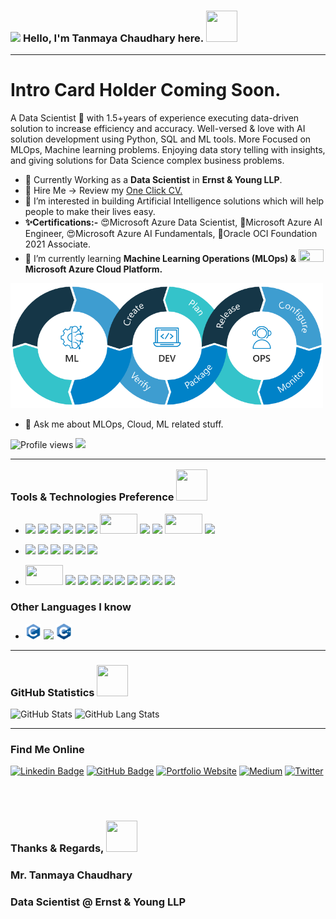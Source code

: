 ### <img src="https://media.giphy.com/media/hvRJCLFzcasrR4ia7z/giphy.gif" width="30px"> **Hello, I'm Tanmaya Chaudhary here.**  <img src = "https://media2.giphy.com/media/3OsFzorSZSUZcvo6UC/giphy.gif?cid=ecf05e47sjg7d63iong5jbzedhgn4btt0fekifdb0xv486im&rid=giphy.gif&ct=g" width="50px" height="50px">

---

<h1>Intro Card Holder Coming Soon.</h1>

A Data Scientist 🔭 with 1.5+years of experience executing data-driven solution to increase efficiency and accuracy. Well-versed & love with AI solution development using Python, SQL and ML tools. 
More Focused on MLOps, Machine learning problems. Enjoying data story telling with insights, and giving solutions for Data Science complex business problems.

- 👋 Currently Working as a **Data Scientist** in **Ernst & Young LLP**. 
- 💞️ Hire Me -> Review my [One Click CV.](https://tanmayachaudhary.github.io/MyPortfolio/)
- 👀 I’m interested in building Artificial Intelligence solutions which will help people to make their lives easy.
- **✨Certifications:-** 😍Microsoft Azure Data Scientist, 🥳Microsoft Azure AI Engineer, 😍Microsoft Azure AI Fundamentals, 🤩Oracle OCI Foundation 2021 Associate. 
- 🌱 I’m currently learning **Machine Learning Operations (MLOps) &** <img src="https://th.bing.com/th/id/OIP.qYDpn8128WXN_JCv_65zkAHaEK?pid=ImgDet&rs=1" width="40px" height="20px"> **Microsoft Azure Cloud Platform.**
<img src="MLOps_cycle.png" width="500px" height="200px">

- 💬 Ask me about MLOps, Cloud, ML related stuff.

![Profile views](https://gpvc.arturio.dev/TanmayaChaudhary)  <img src="https://img.shields.io/github/followers/TanmayaChaudhary?label=Follow" style=" float:left, margin-right:10px" />


---
### Tools & Technologies Preference <img src = "https://media2.giphy.com/media/3OsFzorSZSUZcvo6UC/giphy.gif?cid=ecf05e47sjg7d63iong5jbzedhgn4btt0fekifdb0xv486im&rid=giphy.gif&ct=g" style=" width:50px; height: 50px; margin-top:-7px; ">

- <img src="https://img.shields.io/badge/-Python-white?style=flat&logo=python&logoColor=green"> <img src = "https://img.shields.io/badge/-HTML5-white?style=flat&logo=html5&logoColor=E34F26"> <img src = "https://img.shields.io/badge/-CSS3-white?style=flat&logo=css3&logoColor=1572B6"> <img src="https://img.shields.io/badge/-MySQL-white?style=flat&logo=mysql&logoColor=blue"> <img src="http://img.shields.io/badge/-Git-white?style=flat&logo=git&logoColor=F1502F"> <img src="http://img.shields.io/badge/-Github-white?style=flat&logo=github&logoColor=9B26B6"> 
<img src="https://upload.wikimedia.org/wikipedia/commons/0/05/Scikit_learn_logo_small.svg" width="60px" height="32px"> <img src="https://img.shields.io/badge/-Tensorflow-orange?style=round-square&logo=Tensorflow&logoColor=ffa500"> <img src="https://img.shields.io/badge/-PyTorch-white?style=round-square&logo=PyTorch&logoColor=ffa5000"> <img src="https://www.vectorlogo.zone/logos/opencv/opencv-icon.svg" width="60px" height="32px"> <img src="https://img.shields.io/badge/-OpenCV-white?style=round-square&logo=OpenCV&logoColor=red"> 

- <img src="https://img.shields.io/badge/-Pandas-gray?style=round-square&logo=pandas&logoColor=red"> <img src="https://img.shields.io/badge/-Numpy-gray?style=round-square&logo=numpy&logoColor=red"> <img src="https://img.shields.io/badge/-Seaborn-gray?style=round-square&logo=seaborn&logoColor=red"> <img src="https://img.shields.io/badge/-Matplotlib-gray?style=round-square&logo=matplotlib&logoColor=red"> <img src="https://img.shields.io/badge/-Flask-grey?style=round-square&logo=flask&logoColor=red"> <img src="https://img.shields.io/badge/-FastAPI-gray?style=round-square&logo=FastAPI&logoColor=red">


- <img src="https://th.bing.com/th/id/OIP.qYDpn8128WXN_JCv_65zkAHaEK?pid=ImgDet&rs=1" width="60px" height="32px"> <img src= "https://img.shields.io/badge/-Microsoft%20Azure%20Cloud-informational?style=round-square&logo=Microsoft&logoColor=white">  <img src="https://img.shields.io/badge/Azure-DataBricks-orange?style=round-square&logo=DataBricks&logoColor=ffa500">  <img src="http://img.shields.io/badge/-Apache%20Airflow-white?style=flat&logo=Apache%20Airflow&logoColor=darkred"> <img src="https://img.shields.io/badge/Azure-Data Factory-orange?style=round-square&logo=azure%20data%20factory&logoColor=ffa500"> <img src="https://img.shields.io/badge/Microsoft-Power BI-orange?style=round-square&logo=PowerBI&logoColor=ffa500"> <img src= "https://img.shields.io/badge/-Docker-informational?style=round-square&logo=Docker&logoColor=white"> 
<img src="http://img.shields.io/badge/-VS%20Code-white?style=flat&logo=visual%20studio%20code&logoColor=blue">  <img src="https://img.shields.io/badge/Jupyter-Notebook%2FLab-orange?style=flat&logo=Jupyter&logoColor=Orange"> <img src="https://img.shields.io/badge/Sublime-Text-orange?style=flat&logo=sublime%20text&logoColor=orange"> 

### Other Languages I know
- <img src="https://raw.githubusercontent.com/devicons/devicon/master/icons/c/c-original.svg" width="25px" height="25px"> <img src="https://img.shields.io/badge/-C%20&%20C++-659ad2?style=flat&logo=c%2B%2B&logoColor=ffffff"> <img src="https://raw.githubusercontent.com/devicons/devicon/master/icons/cplusplus/cplusplus-original.svg" width="25px" height="25px">


---
### GitHub Statistics <img src= "https://media1.giphy.com/media/4K3l1JI3hRaguOsX3k/giphy.gif?cid=ecf05e47ci4ikrl6skvsw1v25tkp45ksklz2qp6620iuebma&rid=giphy.gif&ct=g" width="50px" height="50px">
![GitHub Stats](https://github-readme-stats.vercel.app/api?username=TanmayaChaudhary&show_icons=true&theme=algolia) ![GitHub Lang Stats](https://github-readme-stats.vercel.app/api/top-langs/?username=TanmayaChaudhary&langs_count=9&layout=compact&theme=algolia)

---
### Find Me Online
[![Linkedin Badge](https://img.shields.io/badge/-LinkedIn-blue?style=flat-square&logo=Linkedin&logoColor=white)](https://www.linkedin.com/in/tanmayachaudhary/)
[![GitHub Badge](https://img.shields.io/badge/-GitHub-9B26B6?style=flat-square&logo=Github&logoColor=FFFFFF)](https://github.com/TanmayaChaudhary)
[![Portfolio Website](https://img.shields.io/badge/Portfolio-Website-orange?style=round-square&logo=Google&logoColor=red)](https://tanmayachaudhary.github.io/MyPortfolio/)
[![Medium](https://img.shields.io/badge/Medium-grey?style=round-square&logo=Medium&logoColor=ffa500)](https://medium.com/@TanmayaChaudhary)
[![Twitter](https://img.shields.io/badge/-Twitter-white?style=round-square&logo=Twitter&logoColor=bluE)](https://twitter.com/Hello_Tanmaya)

<br/>
<br/>

### **Thanks & Regards,** <img src = "https://media2.giphy.com/media/3OsFzorSZSUZcvo6UC/giphy.gif?cid=ecf05e47sjg7d63iong5jbzedhgn4btt0fekifdb0xv486im&rid=giphy.gif&ct=g" width="50px" height="50px">
### **Mr. Tanmaya Chaudhary**
### **Data Scientist @ Ernst & Young LLP**
